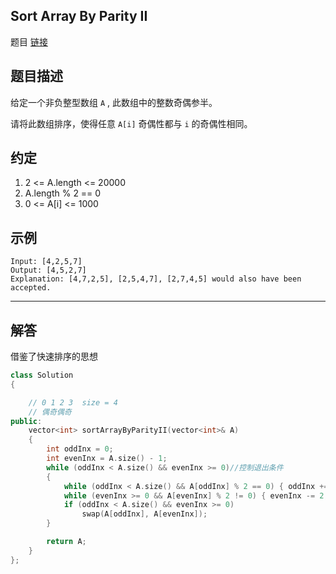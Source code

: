 ## Sort Array By Parity II

题目 [链接](https://leetcode.com/problems/sort-array-by-parity-ii/)

## 题目描述

给定一个非负整型数组 `A` , 此数组中的整数奇偶参半。

请将此数组排序，使得任意 `A[i]` 奇偶性都与 `i` 的奇偶性相同。

## 约定

1. 2 <= A.length <= 20000
2. A.length % 2 == 0
3. 0 <= A[i] <= 1000

## 示例

```text
Input: [4,2,5,7]
Output: [4,5,2,7]
Explanation: [4,7,2,5], [2,5,4,7], [2,7,4,5] would also have been accepted.
```

----

## 解答

借鉴了快速排序的思想

```C++
class Solution
{

    // 0 1 2 3  size = 4
    // 偶奇偶奇
public:
    vector<int> sortArrayByParityII(vector<int>& A)
    {
        int oddInx = 0;
        int evenInx = A.size() - 1;
        while (oddInx < A.size() && evenInx >= 0)//控制退出条件
        {
            while (oddInx < A.size() && A[oddInx] % 2 == 0) { oddInx += 2; };//i寻找下一个奇数
            while (evenInx >= 0 && A[evenInx] % 2 != 0) { evenInx -= 2; }//j寻找下一个偶数
            if (oddInx < A.size() && evenInx >= 0)
                swap(A[oddInx], A[evenInx]);
        }

        return A;
    }
};
```